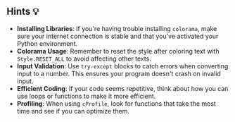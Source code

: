 ## Hints 💡

- **Installing Libraries**: If you're having trouble installing `colorama`, make sure your internet connection is stable and that you've activated your Python environment.
- **Colorama Usage**: Remember to reset the style after coloring text with `Style.RESET_ALL` to avoid affecting other texts.
- **Input Validation**: Use `try-except` blocks to catch errors when converting input to a number. This ensures your program doesn't crash on invalid input.
- **Efficient Coding**: If your code seems repetitive, think about how you can use loops or functions to make it more efficient.
- **Profiling**: When using `cProfile`, look for functions that take the most time and see if you can optimize them.